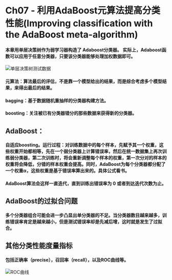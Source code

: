 # Ch07 - 利用AdaBoost元算法提高分类性能(Improving classification with the AdaBoost meta-algorithm)

#### 本章用单层决策树作为弱学习器构造了 Adaboost分类器。 实际上，Adaboost函数可以应用于任意分类器，只要该分类器能够处理加权数据即可。
![单层决策树测试数据](screen/单层决策树测试数据.png)
#### 元算法：算法最后的评估，不是靠一个模型给出的结果，而是综合考虑多个模型结果，来得出最后的结果。
 
#### bagging：基于数据随机重抽样的分类器构建方法。
#### boosting：关注被已有分类器错分的那些数据来获得新的分类器。
 
## AdaBoost：
#### 自适应boosting。运行过程：对训练数据中的每个样本，先赋予其一个权重，这些权重开始都相等，先在一个弱分类器上计算错误率，然后在统一数据集上再次训练弱分类器，第二次训练时，将会重新调整每个样本的权重，第一次分对的样本的权重将会降低，分错的样本权重会提高。同时，AdaBoost为每个分类器都分配了一个权重α，这些权重是基于错误率算出来的。具体公式看书。

#### AdaBoost算法会这样一直迭代，直到训练出错误率为 0 或者到达迭代次数为止。

## AdaBoost的过拟合问题 
#### 多个分类器组合可能会进一步凸显出单分类器的不足。当分类器数目越来越多，训练错误率肯定是越来越小，但是测试错误率却是先减后增，这时就是发生了过拟合。

## 其他分类性能度量指标
#### 包括正确率（precise），召回率（recall），以及ROC曲线等。
![ROC曲线](screen/ROC曲线.png)
